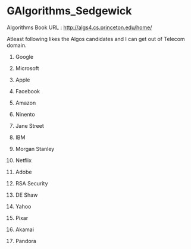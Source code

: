 GAlgorithms_Sedgewick
=====================

Algorithms Book URL : http://algs4.cs.princeton.edu/home/

Atleast following likes the Algos candidates and I can get out of Telecom domain.

1. Google
2. Microsoft
3. Apple
4. Facebook
5. Amazon

6. Ninento
7. Jane Street
8. IBM
9. Morgan Stanley
10. Netflix

11. Adobe
12. RSA Security
13. DE Shaw
14. Yahoo
15. Pixar

16. Akamai
17. Pandora
